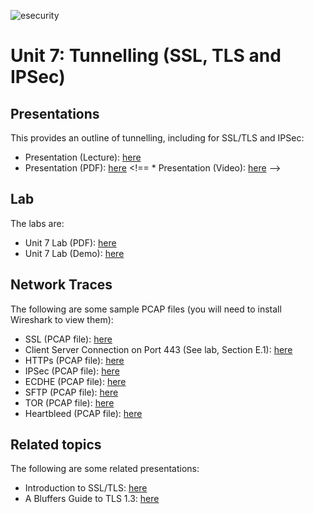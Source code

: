 ![esecurity](https://raw.githubusercontent.com/billbuchanan/esecurity/master/z_associated/esecurity_graphics.jpg)

#  Unit 7: Tunnelling (SSL, TLS and IPSec)

## Presentations
This provides an outline of tunnelling, including for SSL/TLS and IPSec:

* Presentation (Lecture): [here](https://youtu.be/fz4eO53kOIU)
* Presentation (PDF): [here](https://github.com/billbuchanan/esecurity/blob/master/unit07_tunnelling/lecture/unit07_tunnelling.pdf)
<!== * Presentation (Video): [here](https://youtu.be/JA9zfKtVwwE) -->

## Lab
The labs are:

* Unit 7 Lab (PDF): [here](https://github.com/billbuchanan/esecurity/blob/master/unit07_tunnelling/lab/new_lab07.pdf)
* Unit 7 Lab (Demo): [here](https://youtu.be/ASCDJq4Wy9Y)

## Network Traces

The following are some sample PCAP files (you will need to install Wireshark to view them):

* SSL (PCAP file): [here](https://asecuritysite.com/log/ssl.zip)
* Client Server Connection on Port 443 (See lab, Section E.1): [here](https://asecuritysite.com/public/port_443_client_server.zip)
* HTTPs (PCAP file): [here](https://asecuritysite.com/log/https.zip)
* IPSec (PCAP file): [here](https://asecuritysite.com/log/ipsec.zip)
* ECDHE (PCAP file): [here](https://asecuritysite.com/log/ssl_ecdhe.zip)
* SFTP (PCAP file): [here](https://asecuritysite.com/log/sftp.zip)
* TOR (PCAP file): [here](https://asecuritysite.com/log/tor.zip)
* Heartbleed (PCAP file): [here](https://asecuritysite.com/log/heart.zip)

## Related topics

The following are some related presentations:

* Introduction to SSL/TLS: [here]()
* A Bluffers Guide to TLS 1.3: [here](https://medium.com/coinmonks/a-bluffers-guide-to-tls-1-3-330b0fd3e65e?sk=0d27c8187f7b7fdf060ae46f2389f568)

